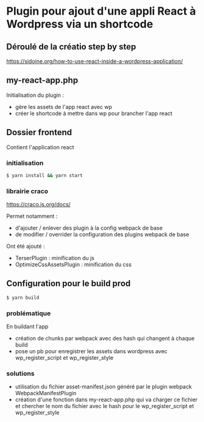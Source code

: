 
# Plugin pour ajout d'une appli React à Wordpress via un shortcode

## Déroulé de la créatio step by step

https://sidoine.org/how-to-use-react-inside-a-wordpress-application/

## my-react-app.php

Initialisation du plugin :
- gère les assets de l'app react avec wp
- créer le shortcode à mettre dans wp pour brancher l'app react

## Dossier frontend

Contient l'application react

### initialisation

```sh
$ yarn install && yarn start
```

### librairie craco

https://craco.js.org/docs/

Permet notamment : 
- d'ajouter / enlever des plugin à la config webpack de base
- de modifier / overrider la configuration des plugins webpack de base

Ont été ajouté : 
- TerserPlugin : minification du js
- OptimizeCssAssetsPlugin : minification du css


## Configuration pour le build prod

```sh
$ yarn build
```

### problématique

En buildant l'app
- création de chunks par webpack avec des hash qui changent à chaque build
- pose un pb pour enregistrer les assets dans wordpress avec wp_register_script et wp_register_style

### solutions

- utilisation du fichier asset-manifest.json généré par le plugin webpack WebpackManifestPlugin
- création d'une fonction dans my-react-app.php qui va charger ce fichier et chercher le nom du fichier avec le hash pour le wp_register_script et wp_register_style